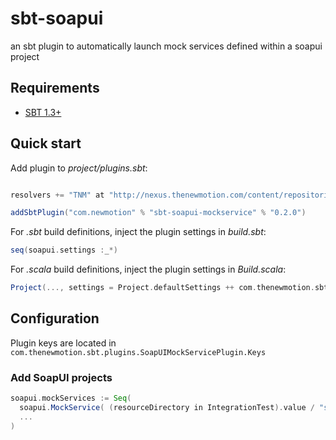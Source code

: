 sbt-soapui
==========

an sbt plugin to automatically launch mock services defined within a soapui project

## Requirements

* [SBT 1.3+](http://www.scala-sbt.org/)


## Quick start

Add plugin to *project/plugins.sbt*:

```scala

resolvers += "TNM" at "http://nexus.thenewmotion.com/content/repositories/releases-public"

addSbtPlugin("com.newmotion" % "sbt-soapui-mockservice" % "0.2.0")
```

For *.sbt* build definitions, inject the plugin settings in *build.sbt*:

```scala
seq(soapui.settings :_*)
```

For *.scala* build definitions, inject the plugin settings in *Build.scala*:

```scala
Project(..., settings = Project.defaultSettings ++ com.thenewmotion.sbt.plugins.SoapUIMockServicePlugin.soapui.settings)
```

## Configuration

Plugin keys are located in `com.thenewmotion.sbt.plugins.SoapUIMockServicePlugin.Keys`

### Add SoapUI projects

```scala
soapui.mockServices := Seq(
  soapui.MockService( (resourceDirectory in IntegrationTest).value / "soapui-project.xml", "9001"),
  ...
) 
```
